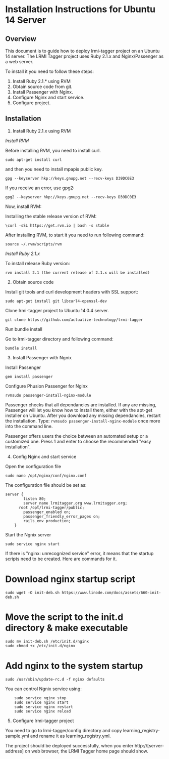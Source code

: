 # Installation Instructions for Ubuntu 14 Server

## Overview

This document is to guide how to deploy lrmi-tagger project on an Ubuntu 14 server.  The LRMI Tagger project uses Ruby 2.1.x and Nginx/Passenger as a web server.

To install it you need to follow these steps:

1. Install Ruby 2.1.* using RVM
2. Obtain source code from git.
3. Install Passenger with Nginx.
4. Configure Nginx and start service.
5. Configure project.

## Installation

1. Install Ruby 2.1.x using RVM

*Install RVM*

Before installing RVM, you need to install curl.

```sudo apt-get install curl```

and then you need to install mpapis public key.

```gpg --keyserver hkp://keys.gnupg.net --recv-keys D39DC0E3```

If you receive an error, use gpg2:

```gpg2 --keyserver hkp://keys.gnupg.net --recv-keys D39DC0E3```

Now, install RVM:

Installing the stable release version of RVM:

```\curl -sSL https://get.rvm.io | bash -s stable```
	
After installing RVM, to start it you need to run following command:

```source ~/.rvm/scripts/rvm```	

*Install Ruby 2.1.x*

To install release Ruby version: 

```rvm install 2.1 (the current release of 2.1.x will be installed)```

2. Obtain source code

Install git tools and curl development headers with SSL support:

```sudo apt-get install git libcurl4-openssl-dev```

Clone lrmi-tagger project to Ubuntu 14.0.4 server.

```git clone https://github.com/actualize-technology/lrmi-tagger```

Run bundle install

Go to lrmi-tagger directory and following command:

```bundle install```

3. Install Passenger with Ngnix

Install Passenger

```gem install passenger```

Configure Phusion Passenger for Nginx

```rvmsudo passenger-install-nginx-module```

Passenger checks that all dependancies are installed.  If any are missing, Passenger will let you know how to install them, either with the apt-get installer on Ubuntu.  After you download any missing dependancies, restart the installation. Type: ```rvmsudo passenger-install-nginx-module``` once more into the command line.

Passenger offers users the choice between an automated setup or a customized one. Press 1 and enter to choose the recommended "easy installation".

4. Config Nginx and start service

Open the configuration file
 
```sudo nano /opt/nginx/conf/nginx.conf```

The configuration file should be set as:

```
server {
        listen 80;
        server_name lrmitagger.org www.lrmitagger.org;
	  root /opt/lrmi-tagger/public;
        passenger_enabled on;
        passenger_friendly_error_pages on;
        rails_env production;
    }
```

Start the Ngnix server

```sudo service nginx start```

If there is "nginx: unrecognized service" error, it means that the startup scripts need to be created. Here are commands for it.

# Download nginx startup script
```sudo wget -O init-deb.sh https://www.linode.com/docs/assets/660-init-deb.sh```

# Move the script to the init.d directory & make executable
```
sudo mv init-deb.sh /etc/init.d/nginx
sudo chmod +x /etc/init.d/nginx
```
# Add nginx to the system startup
```sudo /usr/sbin/update-rc.d -f nginx defaults```

You can control Ngnix service using:
```
	sudo service nginx stop 
	sudo service nginx start 
	sudo service nginx restart
	sudo service nginx reload
```

5. Configure lrmi-tagger project

You need to go to lrmi-tagger/config directory and copy learning_registry-sample.yml and rename it as learning_registry.yml.

The project should be deployed successfully, when you enter http://[server-address] on web browser, the LRMI Tagger home page should show.
